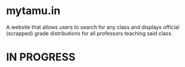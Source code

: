 # mytamu.in
A website that allows users to search for any class and displays official (scrapped) grade distributions for all professors teaching said class.

# IN PROGRESS
